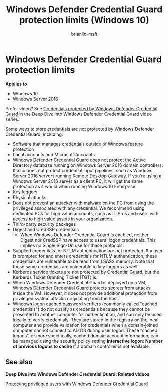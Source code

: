 ﻿---
title: Windows Defender Credential Guard protection limits (Windows 10)
description: Scenarios not protected by Windows Defender Credential Guard in Windows 10.
ms.prod: w10
ms.mktglfcycl: explore
ms.sitesec: library
ms.pagetype: security
ms.localizationpriority: high
author: brianlic-msft
ms.date: 08/17/2017
---

# Windows Defender Credential Guard protection limits

**Applies to**
-   Windows 10
-   Windows Server 2016

Prefer video? See [Credentials protected by Windows Defender Credential Guard](https://mva.microsoft.com/en-us/training-courses/deep-dive-into-credential-guard-16651?l=pdc37LJyC_1204300474)
in the Deep Dive into Windows Defender Credential Guard video series.

Some ways to store credentials are not protected by Windows Defender Credential Guard, including:

-   Software that manages credentials outside of Windows feature protection
-   Local accounts and Microsoft Accounts
-   Windows Defender Credential Guard does not protect the Active Directory database running on Windows Server 2016 domain controllers. It also does not protect credential input pipelines, such as Windows Server 2016 servers running Remote Desktop Gateway. If you're using a Windows Server 2016 server as a client PC, it will get the same protection as it would when running Windows 10 Enterprise.
-   Key loggers
-   Physical attacks
-   Does not prevent an attacker with malware on the PC from using the privileges associated with any credential. We recommend using dedicated PCs for high value accounts, such as IT Pros and users with access to high value assets in your organization.
-   Third-party security packages
-   Digest and CredSSP credentials
    -   When Windows Defender Credential Guard is enabled, neither Digest nor CredSSP have access to users' logon credentials. This implies no Single Sign-On use for these protocols.
-   Supplied credentials for NTLM authentication are not protected. If a user is prompted for and enters credentials for NTLM authentication, these credentials are vulnerable to be read from LSASS memory. Note that these same credentials are vulnerable to key loggers as well.- 
-  Kerberos service tickets are not protected by Credential Guard, but the Kerberos Ticket Granting Ticket (TGT) is.
-  When Windows Defender Credential Guard is deployed on a VM, Windows Defender Credential Guard protects secrets from attacks inside the VM. However, it does not provide additional protection from privileged system attacks originating from the host.
-  Windows logon cached password verifiers (commonly called "cached credentials")
do not qualify as credentials because they cannot be presented to another computer for authentication, and can only be used locally to verify credentials. They are stored in the registry on the local computer and provide validation for credentials when a domain-joined computer cannot connect to AD DS during user logon. These “cached logons”, or more specifically, cached domain account information, can be managed using the security policy setting **Interactive logon: Number of previous logons to cache** if a domain controller is not available.

## See also

**Deep Dive into Windows Defender Credential Guard: Related videos**

[Protecting privileged users with Windows Defender Credential Guard](https://mva.microsoft.com/en-us/training-courses/deep-dive-into-credential-guard-16651?l=JNbjYMJyC_8104300474)
